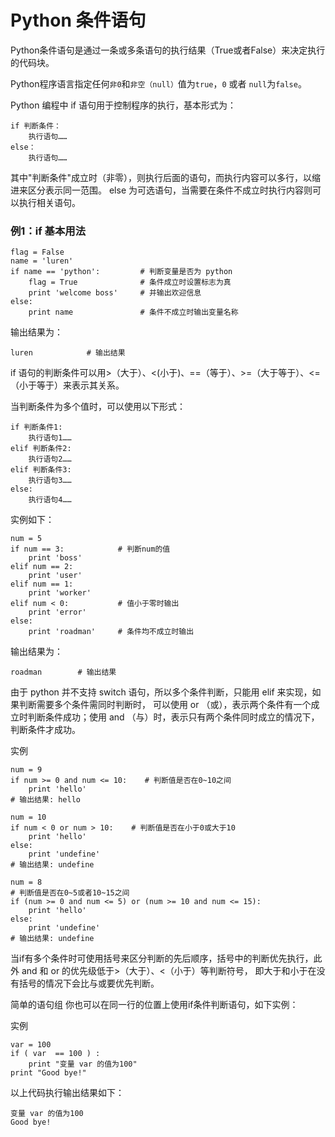 # Python 条件语句
Python条件语句是通过一条或多条语句的执行结果（True或者False）来决定执行的代码块。

Python程序语言指定任何`非0`和`非空（null）`值为`true`，`0` 或者 `null`为`false`。

Python 编程中 if 语句用于控制程序的执行，基本形式为：
```
if 判断条件：
    执行语句……
else：
    执行语句……
```
其中"判断条件"成立时（非零），则执行后面的语句，而执行内容可以多行，以缩进来区分表示同一范围。
else 为可选语句，当需要在条件不成立时执行内容则可以执行相关语句。
 
### 例1：if 基本用法
```
flag = False
name = 'luren'
if name == 'python':         # 判断变量是否为 python 
    flag = True              # 条件成立时设置标志为真
    print 'welcome boss'     # 并输出欢迎信息
else:
    print name               # 条件不成立时输出变量名称
```
输出结果为：
```
luren            # 输出结果
```
if 语句的判断条件可以用>（大于）、<(小于)、==（等于）、>=（大于等于）、<=（小于等于）来表示其关系。

当判断条件为多个值时，可以使用以下形式：
```
if 判断条件1:
    执行语句1……
elif 判断条件2:
    执行语句2……
elif 判断条件3:
    执行语句3……
else:
    执行语句4……
```
实例如下：
```
num = 5     
if num == 3:            # 判断num的值
    print 'boss'        
elif num == 2:
    print 'user'
elif num == 1:
    print 'worker'
elif num < 0:           # 值小于零时输出
    print 'error'
else:
    print 'roadman'     # 条件均不成立时输出
```
输出结果为：
```
roadman        # 输出结果
```

由于 python 并不支持 switch 语句，所以多个条件判断，只能用 elif 来实现，如果判断需要多个条件需同时判断时，
可以使用 or （或），表示两个条件有一个成立时判断条件成功；使用 and （与）时，表示只有两个条件同时成立的情况下，判断条件才成功。

实例
```
num = 9
if num >= 0 and num <= 10:    # 判断值是否在0~10之间
    print 'hello'
# 输出结果: hello
 
num = 10
if num < 0 or num > 10:    # 判断值是否在小于0或大于10
    print 'hello'
else:
    print 'undefine'
# 输出结果: undefine
 
num = 8
# 判断值是否在0~5或者10~15之间
if (num >= 0 and num <= 5) or (num >= 10 and num <= 15):    
    print 'hello'
else:
    print 'undefine'
# 输出结果: undefine
```
当if有多个条件时可使用括号来区分判断的先后顺序，括号中的判断优先执行，此外 and 和 or 的优先级低于>（大于）、<（小于）等判断符号，
即大于和小于在没有括号的情况下会比与或要优先判断。

简单的语句组
你也可以在同一行的位置上使用if条件判断语句，如下实例：

实例
```
var = 100 
if ( var  == 100 ) : 
    print "变量 var 的值为100" 
print "Good bye!"
```
以上代码执行输出结果如下：
```
变量 var 的值为100
Good bye!
```